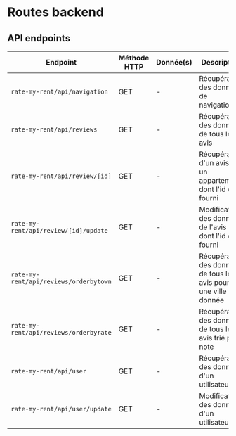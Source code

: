 # Routes backend

## API endpoints

| Endpoint | Méthode HTTP | Donnée(s) | Description |
|--|--|--|--|
| `rate-my-rent/api/navigation` | GET | - | Récupération des données de navigation |
| `rate-my-rent/api/reviews` | GET | - | Récupération des données de tous les avis |
| `rate-my-rent/api/review/[id]` | GET | - | Récupération d'un avis de un appartement dont l'id est fourni |
| `rate-my-rent/api/review/[id]/update` | GET | - | Modification des données de l'avis dont l'id est fourni |
| `rate-my-rent/api/reviews/orderbytown` | GET | - | Récupération des données de tous les avis pour une ville donnée |
| `rate-my-rent/api/reviews/orderbyrate` | GET | - | Récupération des données de tous les avis trié par note |
| `rate-my-rent/api/user` | GET | - | Récupération des données d'un utilisateur |
| `rate-my-rent/api/user/update` | GET | - | Modification des données d'un utilisateur |